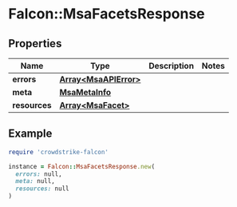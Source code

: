 # Falcon::MsaFacetsResponse

## Properties

| Name | Type | Description | Notes |
| ---- | ---- | ----------- | ----- |
| **errors** | [**Array&lt;MsaAPIError&gt;**](MsaAPIError.md) |  |  |
| **meta** | [**MsaMetaInfo**](MsaMetaInfo.md) |  |  |
| **resources** | [**Array&lt;MsaFacet&gt;**](MsaFacet.md) |  |  |

## Example

```ruby
require 'crowdstrike-falcon'

instance = Falcon::MsaFacetsResponse.new(
  errors: null,
  meta: null,
  resources: null
)
```

